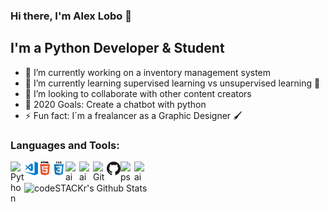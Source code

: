### Hi there, I'm Alex Lobo 👋

## I'm a Python Developer & Student
- 🔭 I’m currently working on a inventory management system
- 🌱 I’m currently learning supervised learning vs unsupervised learning 🤣
- 👯 I’m looking to collaborate with other content creators
- 🥅 2020 Goals: Create a chatbot with python
- ⚡ Fun fact: I´m a frealancer as a Graphic Designer 🖌️
<!--- j- 🥅 2020 Goals: Contribute more to Open Source projects & setup my company --->
<!--- ### Connect with me:

[<img align="left" alt="codeSTACKr.com" width="22px" src="https://raw.githubusercontent.com/iconic/open-iconic/master/svg/globe.svg" />](https://code4learn.teachable.com)
[<img align="left" alt="codeSTACKr | YouTube" width="22px" src="https://cdn.jsdelivr.net/npm/simple-icons@v3/icons/youtube.svg" />](https://www.youtube.com/c/MahmoudAhmed6)
[<img align="left" alt="codeSTACKr | Twitter" width="22px" src="https://cdn.jsdelivr.net/npm/simple-icons@v3/icons/twitter.svg" />](https://twitter.com/Code4Learn)
[<img align="left" alt="codeSTACKr | LinkedIn" width="22px" src="https://cdn.jsdelivr.net/npm/simple-icons@v3/icons/linkedin.svg" />](https://eg.linkedin.com/in/pythondeveloper6) -->

### Languages and Tools:

[<img align="left" alt="Python" width="22px" src="https://github.com/abranhe/programming-languages-logos/blob/master/src/python/python_128x128.png" />]()
[<img align="left" alt="vs code" width="22px" src="https://raw.githubusercontent.com/github/explore/80688e429a7d4ef2fca1e82350fe8e3517d3494d/topics/visual-studio-code/visual-studio-code.png" />]()
[<img align="left" alt="HTML5" width="22px" src="https://raw.githubusercontent.com/github/explore/80688e429a7d4ef2fca1e82350fe8e3517d3494d/topics/html/html.png" />]()
[<img align="left" alt="CSS3" width="22px" src="https://raw.githubusercontent.com/github/explore/80688e429a7d4ef2fca1e82350fe8e3517d3494d/topics/css/css.png" />]()
<!---  [<img align="left" alt="JavaScript" width="26px" src="https://raw.githubusercontent.com/github/explore/80688e429a7d4ef2fca1e82350fe8e3517d3494d/topics/javascript/javascript.png" />]() -->
<!--- [<img align="left" alt="Heroku" width="26px" src="https://github.com/devicons/devicon/blob/master/icons/heroku/heroku-original.svg" />]() -->
<!--[<img align="left" alt="SQL" width="22px" src="https://raw.githubusercontent.com/github/explore/80688e429a7d4ef2fca1e82350fe8e3517d3494d/topics/sql/sql.png" />]()-->
[<img align="left" alt="ai" width="22px" src="https://cdn.jsdelivr.net/npm/simple-icons@v3/icons/mysql.svg" />]()
[<img align="left" alt="ai" width="22px" src="https://cdn.jsdelivr.net/npm/simple-icons@v3/icons/androidstudio.svg" />]()
[<img align="left" alt="Git" width="22px" src="https://cdn.jsdelivr.net/npm/simple-icons@v3/icons/git.svg" />]()
[<img align="left" alt="GitHub" width="22px" src="https://raw.githubusercontent.com/github/explore/78df643247d429f6cc873026c0622819ad797942/topics/github/github.png" />]()
[<img align="left" alt="ps" width="22px" src="https://cdn.jsdelivr.net/npm/simple-icons@v3/icons/adobephotoshop.svg" />]()
[<img align="left" alt="ai" width="22px" src="https://cdn.jsdelivr.net/npm/simple-icons@v3/icons/adobeillustrator.svg" />]()


<br />
<br />

<img align="left" alt="codeSTACKr's Github Stats" src="https://github-readme-stats.vercel.app/api?username=alexloboo&show_icons=true&hide_border=true&hide=prs,issues" />


<!--[![Top Langs](https://github-readme-stats.vercel.app/api/top-langs/?username=alexloboo&layout=compact)](https://github.com/anuraghazra/github-readme-stats)-->

